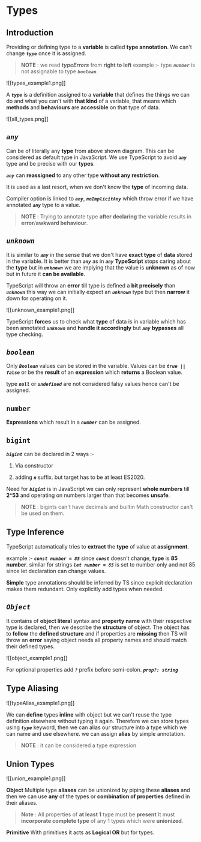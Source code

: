 # **Types**

## **Introduction**

Providing or defining type to a **variable** is called **type annotation**. We can't change ***`type`*** once it is assigned.

> **NOTE** : we read ***typeErrors*** from **right to left** example :- type ***`number`*** is not assignable to type ***`boolean`***.

![[types_example1.png]]

A ***`type`*** is a definition assigned to a **variable** that defines the things we can do and what you can't with **that kind** of a variable, that means which **methods** and **behaviours** are **accessible** on that type of data.

![[all_types.png]]

## ***`any`***

Can be of literally any **type** from above shown diagram. This can be considered as default type in JavaScript. We use TypeScript to avoid ***`any`*** type and be precise with our **types**.

***`any`*** can **reassigned** to any other type **without any restriction**.

It is used as a last resort, when we don't know the **type** of incoming data.

Compiler option is linked to ***`any`***, ***`noImplicitAny`*** which throw error if we have annotated ***`any`*** type to  a value.

> **NOTE** : Trying to annotate type **after declaring** the variable results in **error**/**awkward behaviour**.

## ***`unknown`***

It is similar to ***`any`*** in the sense that we don't have **exact type** of **data** stored in the variable.
It is better than ***`any`*** as in ***`any`*** **TypeScript** stops caring about the **type** but in ***`unknown`*** we are implying that the value is **unknown** as of now but in future it **can be available**.

TypeScript will throw an **error** till type is defined a **bit precisely** than ***`unknown`*** this way we can initially expect an ***`unknown`*** type but then **narrow** it down for operating on it.

![[unknown_example1.png]]

TypeScript **forces** us to check what **type** of data is in variable which has been annotated ***`unknown`*** and **handle it accordingly** but ***`any`*** **bypasses** all type checking.

## ***`boolean`***

Only ***`Boolean`*** values can be stored in the variable. Values can be ***`true || false`*** or be the **result** of an **expression** which **returns** a Boolean value.

type ***`null`*** or ***`undefined`*** are not considered falsy values hence can't be assigned.

## **`number`**

**Expressions** which result in a ***`number`*** can be assigned.

## **`bigint`**

***`bigint`*** can be declared in 2 ways :-

1. Via constructor

2. adding ***`n`*** suffix. but target has to be at least ES2020.

Need for ***`bigint`*** is in JavaScript we can only represent **whole numbers** till **2^53** and operating on numbers larger than that becomes **unsafe**.

> **NOTE** : bigints can't have decimals and builtin Math constructor can't be used on them.

## **Type Inference**

TypeScript automatically tries to **extract** the **type** of value at **assignment**.

example :-  ***`const number = 85`*** since ***`const`*** doesn't change, **type** is **85 number**. similar for strings
***`let number = 85`*** is set to number only and not 85 since let declaration can change values.

**Simple** type annotations should be inferred by TS since explicit declaration makes them redundant.
Only explicitly add types when needed.

## ***`Object`***

It contains of **object literal** syntax and **property name** with their respective type is declared, then we describe the **structure** of object. The object has to **follow** the **defined structure** and if properties are **missing** then TS will throw an **error** saying object needs all property names and should match their defined types.

![[object_example1.png]]

For optional properties add ***`?`*** prefix before semi-colon. ***`prop?: string`***

## **Type Aliasing**

![[typeAlias_example1.png]]

We can **define** types **inline** with object but we can't reuse the type definition elsewhere without typing it again. Therefore we can store types using ***`type`*** keyword, then we can alias our structure into a type which we can name and use elsewhere. we can assign **alias** by simple annotation.

> **NOTE** : it can be considered a type expression

## **Union Types**

![[union_example1.png]]

**Object**
Multiple type **aliases**  can be unionized by piping these **aliases** and then we can use **any** of the types or **combination of properties** defined in their aliases.

> **Note** :  All properties of **at least 1** type must be **present**  It must **incorporate complete type** of any 1 types which were **unionized**.

**Primitive**
With primitives it acts as **Logical OR** but for types.

